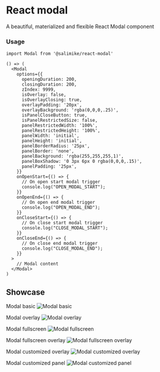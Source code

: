# React modal

A beautiful, materialized and flexible React Modal component

### Usage

```
import Modal from '@salimike/react-modal'

() => (
  <Modal
    options={{
      openingDuration: 200,
      closingDuration: 200,
      zIndex: 9999,
      isOverlay: false,
      isOverlayClosing: true,
      overlayPadding: '20px',
      overlayBackground: 'rgba(0,0,0,.25)',
      isPanelCloseButton: true,
      isPanelRestrictedSize: false,
      panelRestrictedWidth: '100%',
      panelRestrictedHeight: '100%',
      panelWidth: 'initial',
      panelHeight: 'initial',
      panelBorderRadius: '25px',
      panelBorder: 'none',
      panelBackground: 'rgba(255,255,255,1)',
      panelBoxShadow: '0 3px 6px 0 rgba(0,0,0,.15)',
      panelPadding: '25px',
    }}
    onOpenStart={() => {
      // On open start modal trigger
      console.log("OPEN_MODAL_START");
    }}
    onOpenEnd={() => {
      // On open end modal trigger
      console.log("OPEN_MODAL_END");
    }}
    onCloseStart={() => {
      // On close start modal trigger
      console.log("CLOSE_MODAL_START");
    }}
    onCloseEnd={() => {
      // On close end modal trigger
      console.log("CLOSE_MODAL_END");
    }}
  >
    // Modal content
  </Modal>
)
```

## Showcase

Modal basic
![Modal basic](https://i.imgur.com/jAGTYr5.gif)

Modal overlay
![Modal overlay](https://i.imgur.com/58KccC0.gif)

Modal fullscreen
![Modal fullscreen](https://i.imgur.com/ksLqccl.gif)

Modal fullscreen overlay
![Modal fullscreen overlay](https://i.imgur.com/n3E0Tbg.gif)

Modal customized overlay
![Modal customized overlay](https://i.imgur.com/opSZAn6.gif)

Modal customized panel
![Modal customized panel](https://i.imgur.com/v7cAOwb.gif)


